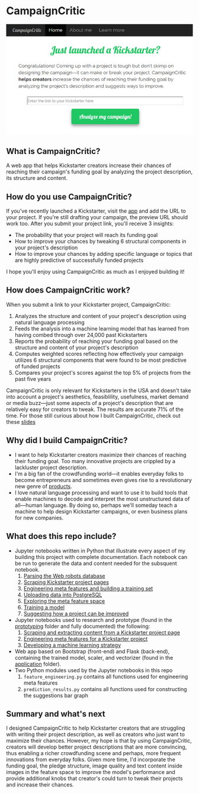 # CampaignCritic
![Landing page](landing_page.PNG)

## What is CampaignCritic?
A web app that helps Kickstarter creators increase their chances of reaching their campaign's funding goal by analyzing the project description, its structure and content.

## How do you use CampaignCritic?
If you've recently launched a Kickstarter, visit the [app](http://campaigncritic.com/) and add the URL to your project. If you're still drafting your campaign, the preview URL should work too. After you submit your project link, you'll receive 3 insights:
- The probability that your project will reach its funding goal
- How to improve your chances by tweaking 6 structural components in your project's description
- How to improve your chances by adding specific language or topics that are highly predictive of successfully funded projects

I hope you'll enjoy using CampaignCritic as much as I enjoyed building it!

## How does CampaignCritic work?
When you submit a link to your Kickstarter project, CampaignCritic:
1. Analyzes the structure and content of your project's description using natural language processing
2. Feeds the analysis into a machine learning model that has learned from having combed through over 24,000 past Kickstarters
3. Reports the probability of reaching your funding goal based on the structure and content of your project's description
4. Computes weighted scores reflecting how effectively your campaign utilizes 6 structural components that were found to be most predictive of funded projects
5. Compares your project's scores against the top 5% of projects from the past five years

CampaignCritic is only relevant for Kickstarters in the USA and doesn't take into account a project's aesthetics, feasiblility, usefulness, market demand or media buzz—just some aspects of a project's description that are relatively easy for creators to tweak. The results are accurate 71% of the time. For those still curious about how I built CampaignCritic, check out these [slides](https://docs.google.com/presentation/d/e/2PACX-1vQtciH4cJu_f81dpL2XCjvI-39WRlAomIqf2dfXUNlgI1wGre2Qj_e-tBWVR5GShQeFeFQL_idfM4Nj/pub?start=false&loop=false&delayms=3000)

## Why did I build CampaignCritic?
- I want to help Kickstarter creators maximize their chances of reaching their funding goal. Too many innovative projects are crippled by a lackluster project description.
- I'm a big fan of the crowdfunding world&mdash;it enables everyday folks to become entrepreneurs and sometimes even gives rise to a revolutionary new genre of [products](https://www.pebble.com/).
- I love natural language processing and want to use it to build tools that enable machines to decode and interpret the most unstructured data of all&mdash;human language. By doing so, perhaps we'll someday teach a machine to help design Kickstarter campaigns, or even business plans for new companies.

## What does this repo include?
- Jupyter notebooks written in Python that illustrate every aspect of my building this project with complete documentation. Each notebook can be run to generate the data and content needed for the subsquent notebook.
   1. [Parsing the Web robots database](https://github.com/redwanhuq/campaign-critic/blob/master/0_parsing_web_robots_database.ipynb)
   2. [Scraping Kickstarter project pages](https://github.com/redwanhuq/campaign-critic/blob/master/1_scraping_kickstarter_projects.ipynb)
   3. [Engineering meta features and building a training set](https://github.com/redwanhuq/campaign-critic/blob/master/2_building_training_set.ipynb)
   4. [Uploading data into PostgreSQL](https://github.com/redwanhuq/campaign-critic/blob/master/3_postgres_uploader.ipynb)
   5. [Exploring the meta feature space](https://github.com/redwanhuq/campaign-critic/blob/master/4_exploring_meta_feature_space.ipynb)
   6. [Training a model](https://github.com/redwanhuq/campaign-critic/blob/master/5_training_models.ipynb)
   7. [Suggesting how a project can be improved](https://github.com/redwanhuq/campaign-critic/blob/master/6_building_suggestions_graph.ipynb)
- Jupyter notebooks used to research and prototype (found in the [prototyping](https://github.com/redwanhuq/campaign-critic/tree/master/prototyping) folder and fully documented) the following:
   1. [Scraping and extracting content from a Kickstarter project page](https://github.com/redwanhuq/campaign-critic/blob/master/prototyping/prototyping-scraping_and_parsing.ipynb)
   2. [Engineering meta features for a Kickstarter project](https://github.com/redwanhuq/campaign-critic/blob/master/prototyping/prototyping-feature_engineering.ipynb)
   3. [Developing a machine learning strategy](https://github.com/redwanhuq/campaign-critic/blob/master/prototyping/prototyping-machine_learning.ipynb)
- Web app based on Bootstrap (front-end) and Flask (back-end), containing the trained model, scaler, and vectorizer (found in the [application](https://github.com/redwanhuq/campaign-critic/tree/master/application) folder).
- Two Python modules used by the Jupyter notebooks in this repo
   1. `feature_engineering.py` contains all functions used for engineering meta features
   2. `prediction_results.py` contains all functions used for constructing the suggestions bar graph

## Summary and what's next
I designed CampaignCritic to help Kickstarter creators that are struggling with writing their project description, as well as creators who just want to maximize their chances. However, my hope is that by using CampaignCritic, creators will develop better project descriptions that are more convincing, thus enabling a richer crowdfunding scene and perhaps, more frequent innovations from everyday folks. Given more time, I'd incorporate the funding goal, the pledge structure, image quality and text content inside images in the feature space to improve the model's performance and provide additional knobs that creator's could turn to tweak their projects and increase their chances.
